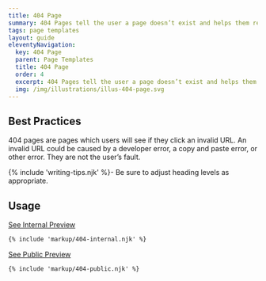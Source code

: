```yaml
---
title: 404 Page
summary: 404 Pages tell the user a page doesn’t exist and helps them recover.
tags: page templates
layout: guide
eleventyNavigation:
  key: 404 Page
  parent: Page Templates
  title: 404 Page
  order: 4
  excerpt: 404 Pages tell the user a page doesn’t exist and helps them recover.
  img: /img/illustrations/illus-404-page.svg
---
```


## Best Practices

404 pages are pages which users will see if they click an invalid URL. An invalid URL could be caused by a developer error, a copy and paste error, or other error. They are not the user’s fault.

{% include 'writing-tips.njk' %}- Be sure to adjust heading levels as appropriate.

## Usage

<a class="btn btn-primary" href="/page-templates/404-page-internal/" target="_blank">See Internal Preview</a>

``` html
{% include 'markup/404-internal.njk' %}
```

<a class="btn btn-primary" href="/page-templates/404-page-public/" target="_blank">See Public Preview</a>

``` html
{% include 'markup/404-public.njk' %}
```
